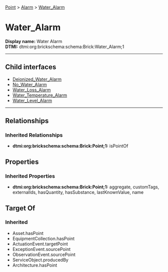 [Point](../../Point.md) > [Alarm](../Alarm.md) > [Water_Alarm](.)
# Water_Alarm

**Display name:** Water Alarm<br />
**DTMI:** dtmi:org:brickschema:schema:Brick:Water_Alarm;1

---


## Child interfaces
* [Deionized_Water_Alarm](Deionized_Water_Alarm.md)
* [No_Water_Alarm](No_Water_Alarm.md)
* [Water_Loss_Alarm](Water_Loss_Alarm.md)
* [Water_Temperature_Alarm](Water_Temperature_Alarm/Water_Temperature_Alarm.md)
* [Water_Level_Alarm](Water_Level_Alarm/Water_Level_Alarm.md)

---
## Relationships
### Inherited Relationships
* **dtmi:org:brickschema:schema:Brick:Point;1:** isPointOf
## Properties
### Inherited Properties
* **dtmi:org:brickschema:schema:Brick:Point;1:** aggregate, customTags, externalIds, hasQuantity, hasSubstance, lastKnownValue, name
## Target Of
### Inherited
* Asset.hasPoint
* EquipmentCollection.hasPoint
* ActuationEvent.targetPoint
* ExceptionEvent.sourcePoint
* ObservationEvent.sourcePoint
* ServiceObject.producedBy
* Architecture.hasPoint
